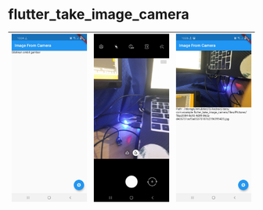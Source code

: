 # flutter_take_image_camera
 
|![](https://github.com/gzeinnumer/flutter_take_image_camera/blob/master/preview/flutter_take_image_camera_1.jpg)|![](https://github.com/gzeinnumer/flutter_take_image_camera/blob/master/preview/flutter_take_image_camera_2.jpg)|![](https://github.com/gzeinnumer/flutter_take_image_camera/blob/master/preview/flutter_take_image_camera_3.jpg)|
|--|--|--|